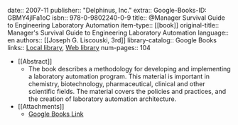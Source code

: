date:: 2007-11
publisher:: "Delphinus, Inc."
extra:: Google-Books-ID: GBMY4jIFa1oC
isbn:: 978-0-9802240-0-9
title:: @Manager Survival Guide to Engineering Laboratory Automation
item-type:: [[book]]
original-title:: Manager's Survival Guide to Engineering Laboratory Automation
language:: en
authors:: [[Joseph G. Liscouski, 3rd]]
library-catalog:: Google Books
links:: [Local library](zotero://select/library/items/4RBPWVVH), [Web library](https://www.zotero.org/users/6520516/items/4RBPWVVH)
num-pages:: 104

- [[Abstract]]
	- The book describes a methodology for developing and implementing a laboratory automation program. This material is important in chemistry, biotechnology, pharmaceutical, clinical and other scientific fields. The material covers the policies and practices, and the creation of laboratory automation architecture.
- [[Attachments]]
	- [Google Books Link](https://books.google.com.ua/books?id=GBMY4jIFa1oC)